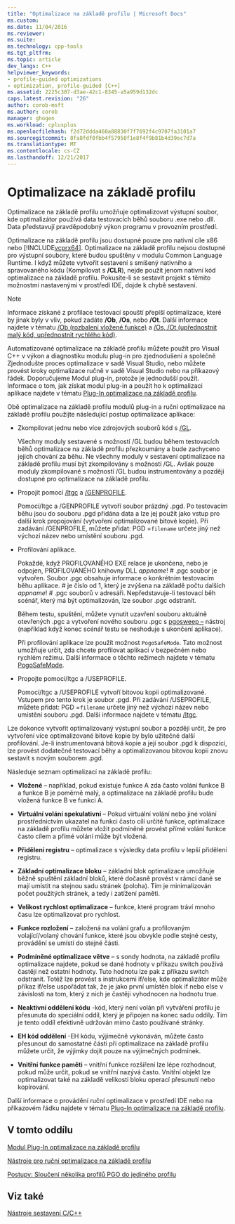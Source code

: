 ```yaml
---
title: "Optimalizace na základě profilu | Microsoft Docs"
ms.custom: 
ms.date: 11/04/2016
ms.reviewer: 
ms.suite: 
ms.technology: cpp-tools
ms.tgt_pltfrm: 
ms.topic: article
dev_langs: C++
helpviewer_keywords:
- profile-guided optimizations
- optimization, profile-guided [C++]
ms.assetid: 2225c307-d3ae-42c1-8345-a5a959d132dc
caps.latest.revision: "26"
author: corob-msft
ms.author: corob
manager: ghogen
ms.workload: cplusplus
ms.openlocfilehash: f2d72ddda460a88830f7f7692f4c9707fa3101a7
ms.sourcegitcommit: 8fa8fdf0fbb4f57950f1e8f4f9b81b4d39ec7d7a
ms.translationtype: MT
ms.contentlocale: cs-CZ
ms.lasthandoff: 12/21/2017
---
```

# <a name="profile-guided-optimizations"></a>Optimalizace na základě profilu
Optimalizace na základě profilu umožňuje optimalizovat výstupní soubor, kde optimalizátor používá data testovacích běhů souboru .exe nebo .dll. Data představují pravděpodobný výkon programu v provozním prostředí.  
  
 Optimalizace na základě profilu jsou dostupné pouze pro nativní cíle x86 nebo [!INCLUDE[vcprx64](../../assembler/inline/includes/vcprx64_md.md)]. Optimalizace na základě profilu nejsou dostupné pro výstupní soubory, které budou spuštěny v modulu Common Language Runtime. I když můžete vytvořit sestavení s smíšený nativního a spravovaného kódu (Kompilovat s **/CLR**), nejde použít jenom nativní kód optimalizace na základě profilu. Pokusíte-li se sestavit projekt s těmito možnostmi nastavenými v prostředí IDE, dojde k chybě sestavení.  
  
> [!NOTE]
>  Informace získané z profilace testovací spouští přepíší optimalizace, které by jinak byly v vliv, pokud zadáte **/Ob**, **/Os**, nebo **/Ot**. Další informace najdete v tématu [/Ob (rozbalení vložené funkce)](../../build/reference/ob-inline-function-expansion.md) a [/Os, /Ot (upřednostnit malý kód, upřednostnit rychlého kód)](../../build/reference/os-ot-favor-small-code-favor-fast-code.md).  
  
 Automatizované optimalizace na základě profilu můžete použít pro Visual C++ v výkon a diagnostiku modulu plug-in pro zjednodušení a společně Zjednodušte proces optimalizace v sadě Visual Studio, nebo můžete provést kroky optimalizace ručně v sadě Visual Studio nebo na příkazový řádek. Doporučujeme Modul plug-in, protože je jednodušší použít. Informace o tom, jak získat modul plug-in a použít ho k optimalizaci aplikace najdete v tématu [Plug-In optimalizace na základě profilu](../../build/reference/profile-guided-optimization-in-the-performance-and-diagnostics-hub.md).  
  
 Obě optimalizace na základě profilu modulů plug-in a ruční optimalizace na základě profilu použijte následující postup optimalizace aplikace:  
  
-   Zkompilovat jednu nebo více zdrojových souborů kód s [/GL](../../build/reference/gl-whole-program-optimization.md).  
  
     Všechny moduly sestavené s možností /GL budou během testovacích běhů optimalizace na základě profilu přezkoumány a bude zachyceno jejich chování za běhu. Ne všechny moduly v sestavení optimalizace na základě profilu musí být zkompilovány s možností /GL. Avšak pouze moduly zkompilované s možností /GL budou instrumentovány a později dostupné pro optimalizace na základě profilu.  
  
-   Propojit pomocí [/ltgc](../../build/reference/ltcg-link-time-code-generation.md) a [/GENPROFILE](../../build/reference/genprofile-fastgenprofile-generate-profiling-instrumented-build.md).  
  
     Pomocí/ltgc a /GENPROFILE vytvoří soubor prázdný .pgd. Po testovacím běhu jsou do souboru .pgd přidána data a lze jej použít jako vstup pro další krok propojování (vytvoření optimalizované bitové kopie). Při zadávání /GENPROFILE, můžete přidat: PGD =`filename` určete jiný než výchozí název nebo umístění souboru .pgd.  
  
-   Profilování aplikace.  
  
     Pokaždé, když PROFILOVANÉHO EXE relace je ukončena, nebo je odpojen, PROFILOVANÉHO knihovny DLL *appname*! # .pgc soubor je vytvořen. Soubor .pgc obsahuje informace o konkrétním testovacím běhu aplikace. # je číslo od 1, který je zvýšena na základě počtu dalších *appname*! # .pgc souborů v adresáři. Nepředstavuje-li testovací běh scénář, který má být optimalizován, lze soubor .pgc odstranit.  
  
     Během testu, spuštění, můžete vynutit uzavření souboru aktuálně otevřených .pgc a vytvoření nového souboru .pgc s [pgosweep –](../../build/reference/pgosweep.md) nástroj (například když konec scénář testu se neshoduje s ukončení aplikace).  
  
     Při profilování aplikace lze použít možnost `PogoSafeMode`. Tato možnost umožňuje určit, zda chcete profilovat aplikaci v bezpečném nebo rychlém režimu. Další informace o těchto režimech najdete v tématu [PogoSafeMode](../../build/reference/pogosafemode.md).  
  
-   Propojte pomocí/ltgc a /USEPROFILE.  
  
     Pomocí/ltgc a /USEPROFILE vytvoří bitovou kopii optimalizované. Vstupem pro tento krok je soubor .pgd. Při zadávání /USEPROFILE, můžete přidat: PGD =`filename` určete jiný než výchozí název nebo umístění souboru .pgd. Další informace najdete v tématu [/ltgc](../../build/reference/ltcg-link-time-code-generation.md).  
  
 Lze dokonce vytvořit optimalizovaný výstupní soubor a později určit, že pro vytvoření více optimalizované bitové kopie by bylo užitečné další profilování. Je-li instrumentovaná bitová kopie a její soubor .pgd k dispozici, lze provést dodatečné testovací běhy a optimalizovanou bitovou kopii znovu sestavit s novým souborem .pgd.  
  
 Následuje seznam optimalizací na základě profilu:  
  
-   **Vložené** – například, pokud existuje funkce A zda často volání funkce B a funkce B je poměrně malý, a optimalizace na základě profilu bude vložená funkce B ve funkci A.  
  
-   **Virtuální volání spekulativní** – Pokud virtuální volání nebo jiné volání prostřednictvím ukazatel na funkci často cílí určité funkce, optimalizace na základě profilu můžete vložit podmíněně provést přímé volání funkce často cílem a přímé volání může být vložená.  
  
-   **Přidělení registru** – optimalizace s výsledky data profilu v lepší přidělení registru.  
  
-   **Základní optimalizace bloku** – základní blok optimalizace umožňuje běžně spuštění základní bloků, které dočasně provést v rámci dané se mají umístit na stejnou sadu stránek (poloha). Tím je minimalizován počet použitých stránek, a tedy i zatížení paměti.  
  
-   **Velikost rychlost optimalizace** – funkce, které program tráví mnoho času lze optimalizovat pro rychlost.  
  
-   **Funkce rozložení** – založená na volání grafu a profilovaným volající/volaný chování funkce, které jsou obvykle podle stejné cesty, provádění se umístí do stejné části.  
  
-   **Podmíněné optimalizace větve** – s sondy hodnota, na základě profilu optimalizace najdete, pokud se dané hodnoty v příkazu switch používá častěji než ostatní hodnoty.  Tuto hodnotu lze pak z příkazu switch odstranit.  Totéž lze provést s instrukcemi if/else, kde optimalizátor může příkaz if/else uspořádat tak, že je jako první umístěn blok if nebo else v závislosti na tom, který z nich je častěji vyhodnocen na hodnotu true.  
  
-   **Neaktivní oddělení kódu** -kód, který není volán při vytváření profilu je přesunuta do speciální oddíl, který je připojen na konec sadu oddíly. Tím je tento oddíl efektivně udržován mimo často používané stránky.  
  
-   **EH kód oddělení** -EH kódu, výjimečně vykonáván, můžete často přesunout do samostatné části při optimalizace na základě profilu můžete určit, že výjimky dojít pouze na výjimečných podmínek.  
  
-   **Vnitřní funkce paměti** – vnitřní funkce rozšíření lze lépe rozhodnout, pokud může určit, pokud se vnitřní nazývá často. Vnitřní objekt lze optimalizovat také na základě velikosti bloku operací přesunutí nebo kopírování.  
  
 Další informace o provádění ruční optimalizace v prostředí IDE nebo na příkazovém řádku najdete v tématu [Plug-In optimalizace na základě profilu](../../build/reference/profile-guided-optimization-in-the-performance-and-diagnostics-hub.md).  
  
## <a name="in-this-section"></a>V tomto oddílu  
 [Modul Plug-In optimalizace na základě profilu](../../build/reference/profile-guided-optimization-in-the-performance-and-diagnostics-hub.md)  
  
 [Nástroje pro ruční optimalizace na základě profilu](../../build/reference/tools-for-manual-profile-guided-optimization.md)  
  
 [Postupy: Sloučení několika profilů PGO do jediného profilu](../../build/reference/how-to-merge-multiple-pgo-profiles-into-a-single-profile.md)  
  
## <a name="see-also"></a>Viz také  
 [Nástroje sestavení C/C++](../../build/reference/c-cpp-build-tools.md)